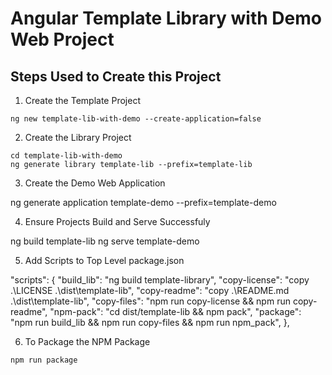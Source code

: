 # Angular Template Library with Demo Web Project

## Steps Used to Create this Project

1. Create the Template Project

```
ng new template-lib-with-demo --create-application=false
```

2. Create the Library Project

```
cd template-lib-with-demo
ng generate library template-lib --prefix=template-lib
```
3. Create the Demo Web Application

ng generate application template-demo --prefix=template-demo

4. Ensure Projects Build and Serve Successfuly

ng build template-lib
ng serve template-demo

5. Add Scripts to Top Level package.json

"scripts": {
  "build_lib": "ng build template-library",
  "copy-license": "copy .\\LICENSE .\\dist\\template-lib",
  "copy-readme": "copy .\\README.md .\\dist\\template-lib",
  "copy-files": "npm run copy-license && npm run copy-readme",
  "npm-pack": "cd dist/template-lib && npm pack",
  "package": "npm run build_lib && npm run copy-files && npm run npm_pack",
},


6. To Package the NPM Package
```
npm run package
```